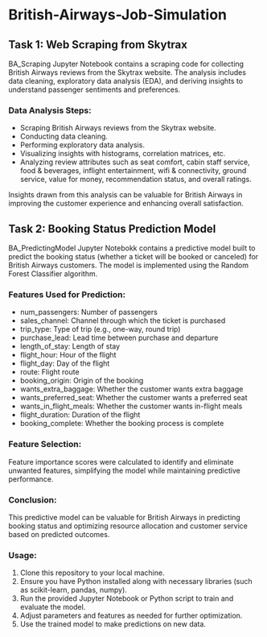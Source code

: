 # British-Airways-Job-Simulation

## Task 1: Web Scraping from Skytrax

BA_Scraping Jupyter Notebook contains a scraping code for collecting British Airways reviews from the Skytrax website. The analysis includes data cleaning, exploratory data analysis (EDA), and deriving insights to understand passenger sentiments and preferences.

### Data Analysis Steps:

- Scraping British Airways reviews from the Skytrax website.
- Conducting data cleaning.
- Performing exploratory data analysis.
- Visualizing insights with histograms, correlation matrices, etc.
- Analyzing review attributes such as seat comfort, cabin staff service, food & beverages, inflight entertainment, wifi & connectivity, ground service, value for money, recommendation status, and overall ratings.
  
Insights drawn from this analysis can be valuable for British Airways in improving the customer experience and enhancing overall satisfaction.

## Task 2: Booking Status Prediction Model

BA_PredictingModel Jupyter Notebokk contains a predictive model built to predict the booking status (whether a ticket will be booked or canceled) for British Airways customers. The model is implemented using the Random Forest Classifier algorithm.

### Features Used for Prediction:

- num_passengers: Number of passengers
- sales_channel: Channel through which the ticket is purchased
- trip_type: Type of trip (e.g., one-way, round trip)
- purchase_lead: Lead time between purchase and departure
- length_of_stay: Length of stay
- flight_hour: Hour of the flight
- flight_day: Day of the flight
- route: Flight route
- booking_origin: Origin of the booking
- wants_extra_baggage: Whether the customer wants extra baggage
- wants_preferred_seat: Whether the customer wants a preferred seat
- wants_in_flight_meals: Whether the customer wants in-flight meals
- flight_duration: Duration of the flight
- booking_complete: Whether the booking process is complete

### Feature Selection:

Feature importance scores were calculated to identify and eliminate unwanted features, simplifying the model while maintaining predictive performance.

### Conclusion:

This predictive model can be valuable for British Airways in predicting booking status and optimizing resource allocation and customer service based on predicted outcomes.

### Usage:

1. Clone this repository to your local machine.
2. Ensure you have Python installed along with necessary libraries (such as scikit-learn, pandas, numpy).
3. Run the provided Jupyter Notebook or Python script to train and evaluate the model.
4. Adjust parameters and features as needed for further optimization.
5. Use the trained model to make predictions on new data.
